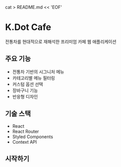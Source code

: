 cat > README.md << 'EOF'

# K.Dot Cafe

전통차를 현대적으로 재해석한 프리미엄 카페 웹 애플리케이션

## 주요 기능

- 전통차 기반의 시그니처 메뉴
- 카테고리별 메뉴 필터링
- 커스텀 옵션 선택
- 장바구니 기능
- 반응형 디자인

## 기술 스택

- React
- React Router
- Styled Components
- Context API

## 시작하기
